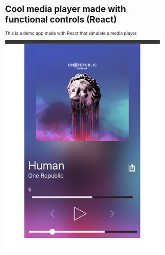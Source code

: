 # Cool media player made with functional controls (React)

This is a demo app made with React that simulate a media player.

![Player preview](./player.png)
